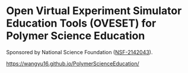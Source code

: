 # Open Virtual Experiment Simulator Education Tools (OVESET) for Polymer Science Education 

Sponsored by National Science Foundation ([NSF-2142043](https://www.nsf.gov/awardsearch/showAward?AWD_ID=2142043&HistoricalAwards=false)).

https://wangyu16.github.io/PolymerScienceEducation/